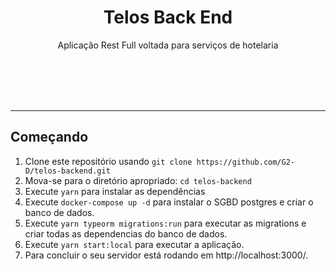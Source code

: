 <h1 align="center">
Telos Back End
</h1>

<p align="center">Aplicação Rest Full voltada para serviços de hotelaria</p>
<br><br><br><br>
<hr />

## Começando

1. Clone este repositório usando `git clone https://github.com/G2-D/telos-backend.git`
2. Mova-se para o diretório apropriado: `cd telos-backend` <br />
3. Execute `yarn` para instalar as dependências <br />
4. Execute `docker-compose up -d` para instalar o SGBD postgres e criar o banco de dados.
5. Execute `yarn typeorm migrations:run` para executar as migrations e criar todas as dependencias do banco de dados.
5. Execute `yarn start:local` para executar a aplicação.
5. Para concluir o seu servidor está rodando em http://localhost:3000/.

